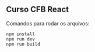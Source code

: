 ## Curso CFB React

Comandos para rodar os arquivos:

```
npm install
npm run dev
npm run build
```

